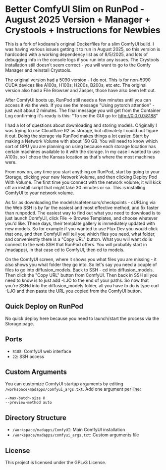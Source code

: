 # Better ComfyUI Slim on RunPod - August 2025 Version + Manager + Crystools + Instructions for Newbies

This is a fork of kodxana's original Dockerfiles for a slim ComfyUI build. I was having various issues getting it to run in August 2025, so this version is hardcoded with a working dependency list as of 8/5/2025, and lots of debugging info in the console logs if you run into any issues. The Crystools installation still doesn't seem correct - you will want to go to the Comfy Manager and reinstall Crystools. 

The original version had a 5090 version - I do not. This is for non-5090 CUDA devices like A100s, H100s, H200s, B200s, etc etc. The original version also had a File Browser and Zasper, those have also been left out.

After ComfyUI boots up, RunPod still needs a few minutes until you can access it via the web. If you see the message "Using pytorch attention" - just wait about 2 minutes. The final message you will get from the Container Log confirming it's ready is this: "To see the GUI go to: http://0.0.0.0:8188"

I had a lot of questions about downloading and storing models. Originally I was trying to use Cloudflare R2 as storage, but ultimately I could not figure it out. Doing the storage via RunPod makes things a lot easier. Start by making a Network Volume with about 150 GB. You will need to know which sort of GPU you are planning on using because each storage location has certain machines available to it with the storage. In my case I wanted to use A100s, so I chose the Kansas location as that's where the most machines were. 

From now on, any time you start anything on RunPod, start by going to your Storage, clicking your new Network Volume, and then clicking Deploy Pod With Volume. The first time you connect with the network volume, it will kick off an install script that might take 30 minutes or so. This is installing ComfyUI to your network volume. 

As far as downloading the models/safetensors/checkpoints - cURLing via the Web SSH is by far the easiest and most effective method, and 5x faster than runpodctl. The easiest way to find out what you need to download is to just launch ComfyUI, click File -> Browse Templates, and choose whatever you'd like. These days, their template gallery is immediately updated with new models. So for example if you wanted to use Flux Dev you would click that one, and then ComfyUI will tell you which files you need, what folder, and conveniently there is a "Copy URL" button. What you will want do is connect to the web SSH that RunPod offers. You will probably start in /madapps/, in that case cd to ComfyUI, then cd to models. 

On the ComfyUI screen, where it shows you what files you are missing - it also shows you what folder they go into. So let's say you need a couple of files to go into diffusion_models. Back to SSH - cd into diffusion_models. Then click the "Copy URL" button from ComfyUI. Then back in SSH all you need to know is to just add -LJO to the end of your paths. So now that you're SSHd into the diffusion_models folder, all you have to do is type curl -LJO and then paste the URL you copied from the ComfyUI button.

## Quick Deploy on RunPod

No quick deploy here because you need to launch/start the process via the Storage page.

## Ports

- `8188`: ComfyUI web interface
- `22`: SSH access

## Custom Arguments

You can customize ComfyUI startup arguments by editing `/workspace/madapps/comfyui_args.txt`. Add one argument per line:
```
--max-batch-size 8
--preview-method auto
```

## Directory Structure

- `/workspace/madapps/ComfyUI`: Main ComfyUI installation
- `/workspace/madapps/comfyui_args.txt`: Custom arguments file

## License

This project is licensed under the GPLv3 License.
